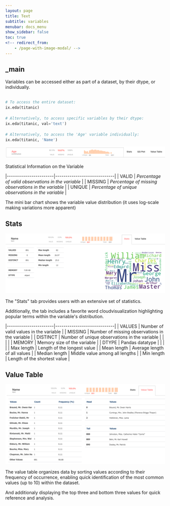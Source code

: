 ```yaml
---
layout: page
title: Text
subtitle: variables
menubar: docs_menu
show_sidebar: false
toc: true
<!-- redirect_from:
    - /page-with-image-modal/ -->
---
```


## _main

Variables can be accessed either as part of a dataset, by their dtype, or individually.

```python

# To access the entire dataset:
ix.eda(titanic)

# Alternatively, to access specific variables by their dtype:
ix.eda(titanic, val='text')

# Alternatively, to access the 'Age' variable individually:
ix.eda(titanic, 'Name')
```

![Pairwise sample](/img/text_main.png)

Statistical Information on the Variable

|-----------------------|-----------------------------|
| VALID | _Percentage of valid observations in the variable_ |
| MISSING | _Percentage of missing observations in the variable_ |
| UNIQUE | _Percentage of unique observations in the variable_ |

The mini bar chart shows the variable value distribution (it uses log-scale making variations more apparent)


## Stats



![Pairwise sample](/img/text_stats.png)

The "Stats" tab provides users with an extensive set of statistics.

Additionally, the tab includes a favorite word cloudvisualization highlighting popular terms within the variable's distribution.

|-----------------------|-----------------------------|
| VALUES | Number of valid values in the variable |
| MISSING | Number of missing observations in the variable |
| DISTINCT | Number of unique observations in the variable |
| | |
| MEMORY | Memory size of the variable |
| DTYPE | Pandas datatype |
| | |
| Max length | Length of the longest value |
| Mean length | Average length of all values |
| Median length | Middle value among all lengths |
| Min length | Length of the shortest value |


## Value Table

![Pairwise sample](/img/text_val.png)

The value table organizes data by sorting values according to their frequency of occurrence, enabling quick identification of the most common values (up to 10) within the dataset.

And additionaly displaying the top three and bottom three values for quick reference and analysis.
